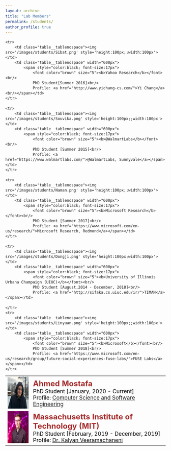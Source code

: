 ```yaml
---
layout: archive
title: "Lab Members"
permalink: /students/
author_profile: true
---
```



<table class="table__tablenospace">
	<tr>
		<td class="table__tablenospace"><img src='/images/students/Ahmed.png' style='height:100px;width:100px'></td>
		<td class="table__tablenospace" align="left">
			<span style="color:black; font-size:17px"> 
				<font color="brown" size="5"><b>Ahmed Mostafa</b></font><br/>
				PhD Student [January, 2020 - Current]<br/>
				Profile: <a href="https://www.eng.auburn.edu/comp/">Computer Science and Software Engineering</a></span></td>
 	</tr>
	<tr>
		<td class="table__tablenospace"><img src='/images/students/Alex.png' style='height:100px;width:100px'></td>
		<td class="table__tablenospace" align="left">
			<span style="color:black; font-size:17px"> 
				<font color="brown" size="5"><b>Massachusetts Institute of Technology (MIT)</b></font><br/>
				PhD Student [February, 2019 - December, 2019]<br/>
				Profile: <a href="https://kalyan.lids.mit.edu/">Dr. Kalyan Veeramachaneni</a><br/></span></td>
 	</tr>
	
	<tr>
		<td class="table__tablenospace"><img src='/images/students/Sibat.png' style='height:100px;;width:100px'></td>
		<td class="table__tablenospace" width="600px">
			<span style="color:black; font-size:17px"> 
				<font color="brown" size="5"><b>Yahoo Research</b></font><br/>
				PhD Student[Summer 2016]<br/>
				Profile: <a href="http://www.yichang-cs.com/">Yi Chang</a><br/></span></td>
 	</tr>
	
	<tr>
		<td class="table__tablenospace"><img src='/images/students/Souvika.png' style='height:100px;;width:100px'></td>
		<td class="table__tablenospace" width="600px">
			<span style="color:black; font-size:17px"> 
				<font color="brown" size="5"><b>@WalmartLabs</b></font><br/>
				PhD Student [Summer 2015]<br/>
				Profile: <a href="https://www.walmartlabs.com/">@WalmartLabs, Sunnyvale</a></span></td>
 	</tr>
	
	<tr>
		<td class="table__tablenospace"><img src='/images/students/Naman.png' style='height:100px;;width:100px'></td>
		<td class="table__tablenospace" width="600px">
			<span style="color:black; font-size:17px"> 
				<font color="brown" size="5"><b>Microsoft Research</b></font><br/>
				PhD Student [Summer 2017]<br/>
				Profile: <a href="https://www.microsoft.com/en-us/research/">Microsoft Research, Redmond</a></span></td>
 	</tr>
	
	<tr>
		<td class="table__tablenospace"><img src='/images/students/Dongji.png' style='height:100px;width:100px'></td>
		<td class="table__tablenospace" width="600px">
			<span style="color:black; font-size:17px"> 
				<font color="brown" size="5"><b>University of Illinois Urbana Champaign (UIUC)</b></font><br/>
				PhD Student [August,2014 - December, 2018]<br/>
				Profile: <a href="http://sifaka.cs.uiuc.edu/ir/">TIMAN</a></span></td>
    		
 	</tr>
	<tr>
		<td class="table__tablenospace"><img src='/images/students/Linyuan.png' style='height:100px;;width:100px'></td>
		<td class="table__tablenospace" width="600px">
			<span style="color:black; font-size:17px"> 
				<font color="brown" size="5"><b>Microsoft</b></font><br/>
				PhD Student [Summer 2018]<br/>
				Profile: <a href="https://www.microsoft.com/en-us/research/group/future-social-experiences-fuse-labs/">FUSE Labs</a></span></td>
 	</tr>
	
</table>



